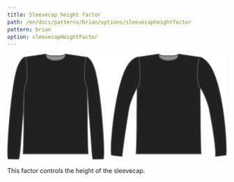 ```yaml
---
title: Sleevecap height factor
path: /en/docs/patterns/brian/options/sleevecapheightfactor
pattern: brian
option: sleevecapHeightFactor
---
```

![The sleevecap height factor option on Brian](./sleevecapheightfactor.svg)

This factor controls the height of the sleevecap.
